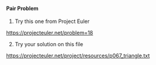 #### Pair Problem


1) Try this one from Project Euler

https://projecteuler.net/problem=18

2) Try your solution on this file

https://projecteuler.net/project/resources/p067_triangle.txt
